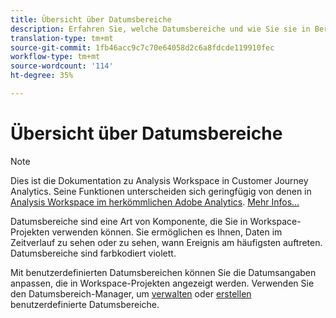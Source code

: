 ```yaml
---
title: Übersicht über Datumsbereiche
description: Erfahren Sie, welche Datumsbereiche und wie Sie sie in Berichte verwenden können.
translation-type: tm+mt
source-git-commit: 1fb46acc9c7c70e64058d2c6a8fdcde119910fec
workflow-type: tm+mt
source-wordcount: '114'
ht-degree: 35%

---
```



# Übersicht über Datumsbereiche

>[!NOTE]
>
>Dies ist die Dokumentation zu Analysis Workspace in Customer Journey Analytics. Seine Funktionen unterscheiden sich geringfügig von denen in [Analysis Workspace im herkömmlichen Adobe Analytics](https://docs.adobe.com/content/help/de-DE/analytics/analyze/analysis-workspace/home.html). [Mehr Infos...](/help/getting-started/cja-aa.md)

Datumsbereiche sind eine Art von Komponente, die Sie in Workspace-Projekten verwenden können. Sie ermöglichen es Ihnen, Daten im Zeitverlauf zu sehen oder zu sehen, wann Ereignis am häufigsten auftreten. Datumsbereiche sind farbkodiert violett.

Mit benutzerdefinierten Datumsbereichen können Sie die Datumsangaben anpassen, die in Workspace-Projekten angezeigt werden. Verwenden Sie den Datumsbereich-Manager, um [verwalten](manage.md) oder [erstellen](create.md) benutzerdefinierte Datumsbereiche.
